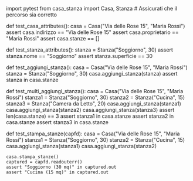 import pytest
from casa_stanza import Casa, Stanza # Assicurati che il percorso sia corretto

def test_casa_attributes():
casa = Casa("Via delle Rose 15", "Maria Rossi")
assert casa.indirizzo == "Via delle Rose 15"
assert casa.proprietario == "Maria Rossi"
assert casa.stanze == []

def test_stanza_attributes():
stanza = Stanza("Soggiorno", 30)
assert stanza.nome == "Soggiorno"
assert stanza.superficie == 30

def test_aggiungi_stanza():
casa = Casa("Via delle Rose 15", "Maria Rossi")
stanza = Stanza("Soggiorno", 30)
casa.aggiungi_stanza(stanza)
assert stanza in casa.stanze

def test_multi_aggiungi_stanza():
casa = Casa("Via delle Rose 15", "Maria Rossi")
stanza1 = Stanza("Soggiorno", 30)
stanza2 = Stanza("Cucina", 15)
stanza3 = Stanza("Camera da Letto", 20)
casa.aggiungi_stanza(stanza1)
casa.aggiungi_stanza(stanza2)
casa.aggiungi_stanza(stanza3)
assert len(casa.stanze) == 3
assert stanza1 in casa.stanze
assert stanza2 in casa.stanze
assert stanza3 in casa.stanze

def test_stampa_stanze(capfd):
casa = Casa("Via delle Rose 15", "Maria Rossi")
stanza1 = Stanza("Soggiorno", 30)
stanza2 = Stanza("Cucina", 15)
casa.aggiungi_stanza(stanza1)
casa.aggiungi_stanza(stanza2)

    casa.stampa_stanze()
    captured = capfd.readouterr()
    assert "Soggiorno (30 mq)" in captured.out
    assert "Cucina (15 mq)" in captured.out
